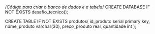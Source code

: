 /*Código para criar o banco de dados e a tabela*/
CREATE DATABASE IF NOT EXISTS desafio_tecnico();

CREATE TABLE IF NOT EXISTS produtos(
id_produto serial primary key,
nome_produto varchar(30),
preco_produto real,
quantidade int
);
